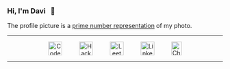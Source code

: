 ### Hi, I'm Davi &nbsp; 🤖

The profile picture is a [prime number representation](https://github.com/TotalTechGeek/pictoprime) of my photo.<br>

---

<div align="center"; markdown="1"">
        <a href="https://codeforces.com/profile/daviyan"><img align="center" src="https://codeforces.org/s/97939/favicon-96x96.png" alt="Codeforces" width="32"></a>
  &emsp; &emsp;
        <a href="https://www.hackerrank.com/daviyan"><img align="center" src="https://hrcdn.net/community-frontend/assets/favicon-ddc852f75a.png" alt="HackerRank" width="32"></a>
  &emsp; &emsp;
        <a href="https://leetcode.com/daviyan/"><img align="center" src="https://assets.leetcode.com/static_assets/public/icons/favicon-96x96.png" alt="LeetCode" height="32"></a>
  &emsp; &emsp;
  <a href="https://www.linkedin.com/in/davi-yan/"><img align="center" src="https://static-exp1.licdn.com/sc/h/al2o9zrvru7aqj8e1x2rzsrca" alt="LinkedIn" width="32"></a>
  &emsp; &emsp;
  <a href="https://www.chess.com/member/daviyan5"><img align="center" src="https://images.chesscomfiles.com/uploads/v1/images_users/tiny_mce/PedroPinhata/phpkXK09k.png" alt="Chess.com" width="24" height="32"></a>


</div>

---

